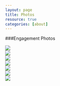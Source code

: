 ```yaml
---
layout: page
title: Photos
resource: true
categories: [about]
---
```

###Engagement Photos
<div class="container">

<div class="row">
  <div class="col-xs-4">
    <a href="https://s3.amazonaws.com/weddednerds.com/CasketartsSun.jpg" class="thumbnail" rel="lightbox-cats">
      <img src="https://s3.amazonaws.com/weddednerds.com/CasketartsSun.jpg" class="img-responsive">
    </a>
  </div>

  <div class="col-xs-4">
    <a href="https://s3.amazonaws.com/weddednerds.com/CasketartsSun2.jpg" class="thumbnail" rel="lightbox-cats">
      <img src="https://s3.amazonaws.com/weddednerds.com/CasketartsSun2.jpg" class="img-responsive">
    </a>
  </div>
</div>

<div class="row">
  <div class="col-xs-4">
    <a href="https://s3.amazonaws.com/weddednerds.com/MURAL.jpg" class="thumbnail" rel="lightbox-cats">
      <img src="https://s3.amazonaws.com/weddednerds.com/MURAL.jpg" class="img-responsive">
    </a>
  </div>

  <div class="col-xs-4">
    <a href="https://s3.amazonaws.com/weddednerds.com/MURAL2.jpg" class="thumbnail" rel="lightbox-cats">
      <img src="https://s3.amazonaws.com/weddednerds.com/MURAL2.jpg" class="img-responsive">
    </a>
  </div>
</div>


<div class="row">
  <div class="col-xs-4">
    <a href="https://s3.amazonaws.com/weddednerds.com/Traintracks.jpg" class="thumbnail" rel="lightbox-cats">
      <img src="https://s3.amazonaws.com/weddednerds.com/Traintracks.jpg" class="img-responsive">
    </a>
  </div>

  <div class="col-xs-4">
    <a href="https://s3.amazonaws.com/weddednerds.com/UPPERCUT.jpg" class="thumbnail" rel="lightbox-cats">
      <img src="https://s3.amazonaws.com/weddednerds.com/UPPERCUT.jpg" class="img-responsive">
    </a>
  </div>
</div>

<div class="row">
  <div class="col-xs-4">
    <a href="https://s3.amazonaws.com/weddednerds.com/laser.jpg" class="thumbnail" rel="lightbox-cats">
      <img src="https://s3.amazonaws.com/weddednerds.com/laser.jpg" class="img-responsive">
    </a>
  </div>
</div>

</div>
